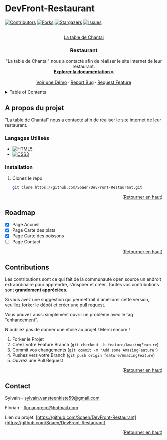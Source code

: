 # DevFront-Restaurant

<!-- Improved compatibility of back to top link: See: https://github.com/othneildrew/Best-README-Template/pull/73 -->
<a name="readme-top"></a>
<!--
*** Thanks for checking out the Best-README-Template. If you have a suggestion
*** that would make this better, please fork the repo and create a pull request
*** or simply open an issue with the tag "enhancement".
*** Don't forget to give the project a star!
*** Thanks again! Now go create something AMAZING! :D
-->



<!-- PROJECT SHIELDS -->
<!--
*** I'm using markdown "reference style" links for readability.
*** Reference links are enclosed in brackets [ ] instead of parentheses ( ).
*** See the bottom of this document for the declaration of the reference variables
*** for contributors-url, forks-url, etc. This is an optional, concise syntax you may use.
*** https://www.markdownguide.org/basic-syntax/#reference-style-links
-->
[![Contributors][contributors-shield]][contributors-url]
[![Forks][forks-shield]][forks-url]
[![Stargazers][stars-shield]][stars-url]
[![Issues][issues-shield]][issues-url]



<!-- PROJECT LOGO -->
<br />
<div align="center">
  <a href="https://github.com/Soaen/DevFront-Restaurant">
    La table de Chantal
  </a>

<h3 align="center">Restaurant</h3>

  <p align="center">
    "La table de Chantal" nous a contacté afin de réaliser le site internet de leur restaurant.
    <br />
    <a href="https://github.com/Soaen/DevFront-Restaurant"><strong>Explorer la documentation »</strong></a>
    <br />
    <br />
    <a href="https://github.com/Soaen/DevFront-Restaurant">Voir une Démo</a>
    ·
    <a href="https://github.com/Soaen/DevFront-Restaurant/issues">Report Bug</a>
    ·
    <a href="https://github.com/Soaen/DevFront-Restaurant/issues">Request Feature</a>
  </p>
</div>



<!-- TABLE OF CONTENTS -->
<details>
  <summary>Table of Contents</summary>
  <ol>
    <li>
      <a href="#a-propos-du-projet">A propos du projet</a>
    </li>
    <li><a href="#installation">Installation</a></li>
    <li><a href="#roadmap">Roadmap</a></li>
    <li><a href="#contributions">Contributions</a></li>
    <li><a href="#contact">Contact</a></li>
  </ol>
</details>



<!-- ABOUT THE PROJECT -->
## A propos du projet

"La table de Chantal" nous a contacté afin de réaliser le site internet de leur restaurant.


### Langages Utilisés

* [![HTML5][html.com]][html-url]
* [![CSS3][css.com]][css-url]


### Installation

1. Clonez le repo
   ```sh
   git clone https://github.com/Soaen/DevFront-Restaurant.git
   ```

<p align="right">(<a href="#readme-top">Retourner en haut</a>)</p>



<!-- ROADMAP -->
## Roadmap

- [X] Page Accueil
- [X] Page Carte des plats
- [X] Page Carte des boissons
- [ ] Page Contact

<p align="right">(<a href="#readme-top">Retourner en haut</a>)</p>



<!-- CONTRIBUTING -->
## Contributions

Les contributions sont ce qui fait de la communauté open source un endroit extraordinaire pour apprendre, s'inspirer et créer. Toutes vos contributions sont **grandement appréciées**.

Si vous avez une suggestion qui permettrait d'améliorer cette version, veuillez forker le dépôt et créer une pull request.

Vous pouvez aussi simplement ouvrir un problème avec le tag "enhancement".

N'oubliez pas de donner une étoile au projet ! Merci encore !


1. Forker le Projet
2. Créez votre Feature Branch (`git checkout -b feature/AmazingFeature`)
3. Commit vos changements (`git commit -m 'Add some AmazingFeature'`)
4. Pushez vers votre Branch (`git push origin feature/AmazingFeature`)
5. Ouvrez une Pull Request

<p align="right">(<a href="#readme-top">Retourner en haut</a>)</p>

<!-- CONTACT -->
## Contact

Sylvain - sylvain.vansteenkiste59@gmail.com

Florian - floriangreco@hotmail.com

Lien du projet: [https://github.com/Soaen/DevFront-Restaurant](https://github.com/Soaen/DevFront-Restaurant)

<p align="right">(<a href="#readme-top">Retourner en haut</a>)</p>



<!-- MARKDOWN LINKS & IMAGES -->
<!-- https://www.markdownguide.org/basic-syntax/#reference-style-links -->
[contributors-shield]: https://img.shields.io/github/contributors/Soaen/DevFront-Restaurant.svg?style=for-the-badge
[contributors-url]: https://github.com/Soaen/DevFront-Restaurant/graphs/contributors
[forks-shield]: https://img.shields.io/github/forks/Soaen/DevFront-Restaurant.svg?style=for-the-badge
[forks-url]: https://github.com/Soaen/DevFront-Restaurant/network/members
[stars-shield]: https://img.shields.io/github/stars/Soaen/DevFront-Restaurant.svg?style=for-the-badge
[stars-url]: https://github.com/Soaen/DevFront-Restaurant/stargazers
[issues-shield]: https://img.shields.io/github/issues/Soaen/DevFront-Restaurant.svg?style=for-the-badge
[issues-url]: https://github.com/Soaen/DevFront-Restaurant/issues
[product-screenshot]: images/screenshot.png
[html.com]: https://img.shields.io/badge/html5-%23E34F26.svg?style=for-the-badge&logo=html5&logoColor=white
[html-url]: https://html.com/
[css.com]: https://img.shields.io/badge/css3-%231572B6.svg?style=for-the-badge&logo=css3&logoColor=white
[css-url]: https://www.w3.org/Style/CSS/
[sass.com]: https://img.shields.io/badge/SASS-hotpink.svg?style=for-the-badge&logo=SASS&logoColor=white
[sass-url]: https://sass-lang.com/
